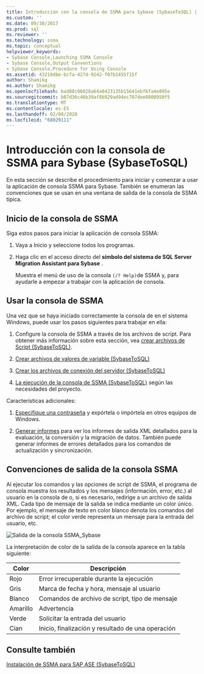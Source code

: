 ```yaml
---
title: Introducción con la consola de SSMA para Sybase (SybaseToSQL) | Microsoft Docs
ms.custom: ''
ms.date: 09/30/2017
ms.prod: sql
ms.reviewer: ''
ms.technology: ssma
ms.topic: conceptual
helpviewer_keywords:
- Sybase Console,Launching SSMA Console
- Sybase Console,Output Conventions
- Sybase Console,Procedure for Using Console
ms.assetid: 43219dbe-bcfa-427d-9242-f07b1455f15f
author: Shamikg
ms.author: Shamikg
ms.openlocfilehash: bad08c06028a64a0423135b15641ebf6fa4e895e
ms.sourcegitcommit: b87d36c46b39af8b929ad94ec707dee8800950f5
ms.translationtype: MT
ms.contentlocale: es-ES
ms.lasthandoff: 02/08/2020
ms.locfileid: "68029111"
---
```

# <a name="getting-started-with-the-ssma-for-sybase-console-sybasetosql"></a>Introducción con la consola de SSMA para Sybase (SybaseToSQL)
En esta sección se describe el procedimiento para iniciar y comenzar a usar la aplicación de consola SSMA para Sybase. También se enumeran las convenciones que se usan en una ventana de salida de la consola de SSMA típica.  
  
## <a name="launching-the-ssma-console"></a>Inicio de la consola de SSMA  
Siga estos pasos para iniciar la aplicación de consola SSMA:  
  
1.  Vaya a Inicio y seleccione todos los programas.  
  
2.  Haga clic en el acceso directo del **símbolo del sistema de SQL Server Migration Assistant para Sybase** .  
  
    Muestra el menú de uso de la consola `(/? Help)`de SSMA y, para ayudarle a empezar a trabajar con la aplicación de consola.  
  
## <a name="using-the-ssma-console"></a>Usar la consola de SSMA  
Una vez que se haya iniciado correctamente la consola de en el sistema Windows, puede usar los pasos siguientes para trabajar en ella:  
  
1.  Configure la consola de SSMA a través de los archivos de script. Para obtener más información sobre esta sección, vea [crear archivos de Script &#40;SybaseToSQL&#41;](../../ssma/sybase/creating-script-files-sybasetosql.md).  
  
2.  [Crear archivos de valores de variable &#40;SybaseToSQL&#41;](../../ssma/sybase/creating-variable-value-files-sybasetosql.md)  
  
3.  [Crear los archivos de conexión del servidor &#40;SybaseToSQL&#41;](../../ssma/sybase/creating-the-server-connection-files-sybasetosql.md)  
  
4.  [La ejecución de la consola de SSMA &#40;SybaseToSQL&#41;](../../ssma/sybase/executing-the-ssma-console-sybasetosql.md) según las necesidades del proyecto. 
  
Características adicionales:  
  
1.  [Especifique una contraseña](managing-passwords-sybasetosql.md) y expórtela o impórtela en otros equipos de Windows.  
  
2.  [Generar informes](generating-reports-sybasetosql.md) para ver los informes de salida XML detallados para la evaluación, la conversión y la migración de datos. También puede generar informes de errores detallados para los comandos de actualización y sincronización.  
  
## <a name="ssma-console-output-conventions"></a>Convenciones de salida de la consola SSMA  
Al ejecutar los comandos y las opciones de script de SSMA, el programa de consola muestra los resultados y los mensajes (información, error, etc.) al usuario en la consola de o, si es necesario, redirige a un archivo de salida XML. Cada tipo de mensaje de la salida se indica mediante un color único. Por ejemplo, el mensaje de texto en color blanco denota los comandos del archivo de script; el color verde representa un mensaje para la entrada del usuario, etc.  
  
![Salida de la consola SSMA_Sybase](../../ssma/sybase/media/ssmaconsoleoutput_sybase.JPG "Salida de la consola SSMA_Sybase")  
  
La interpretación de color de la salida de la consola aparece en la tabla siguiente:  
  
|Color|Descripción|  
|---------|---------------|  
|Rojo|Error irrecuperable durante la ejecución|  
|Gris|Marca de fecha y hora, mensaje al usuario|  
|Blanco|Comandos de archivo de script, tipo de mensaje|  
|Amarillo|Advertencia|  
|Verde|Solicitar la entrada del usuario|  
|Cian|Inicio, finalización y resultado de una operación|  
  
## <a name="see-also"></a>Consulte también  
[Instalación de SSMA para SAP ASE &#40;SybaseToSQL&#41;](../../ssma/sybase/installing-ssma-for-sybase-sybasetosql.md)  

